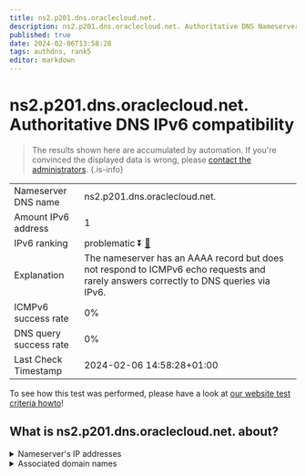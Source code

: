 ```yaml
---
title: ns2.p201.dns.oraclecloud.net.
description: ns2.p201.dns.oraclecloud.net. Authoritative DNS Nameserver IPv6 compatibility
published: true
date: 2024-02-06T13:58:28
tags: authdns, rank5
editor: markdown
---
```


# ns2.p201.dns.oraclecloud.net. Authoritative DNS IPv6 compatibility

> The results shown here are accumulated by automation. If you're convinced the displayed data is wrong, please [contact the administrators](/howto/chat). 
{.is-info}




|   |   |
| - | - |
| Nameserver DNS name | ns2.p201.dns.oraclecloud.net.
| Amount IPv6 address | 1
| IPv6 ranking | problematic :arrow_double_down: [🔗](/howto/ranking) |
| Explanation | The nameserver has an AAAA record but does not respond to ICMPv6 echo requests and rarely answers correctly to DNS queries via IPv6. |
| ICMPv6 success rate | 0%|
| DNS query success rate | 0% |
| Last Check Timestamp | 2024-02-06 14:58:28+01:00 |

To see how this test was performed, please have a look at [our website test criteria howto](/howto/testcriteria/authdns)!


## What is ns2.p201.dns.oraclecloud.net. about?




<details>
<summary>Nameserver's IP addresses</summary>

2600:2000:2110::c9

</details>



<details>
<summary>Associated domain names</summary>

www.hospira.com

www.mysql.com

www.oracle.com

www.pfizer.com

</details>
